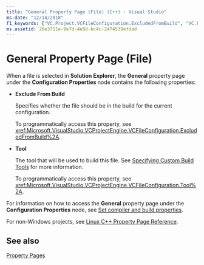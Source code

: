 ```yaml
---
title: "General Property Page (File) (C++) - Visual Studio"
ms.date: "12/14/2018"
f1_keywords: ["VC.Project.VCFileConfiguration.ExcludedFromBuild", "VC.Project.VCFileConfiguration.Tool"]
ms.assetid: 26e3711e-9e7d-4e8d-bc4c-2474538efdad
---
```

# General Property Page (File)

When a file is selected in **Solution Explorer**, the **General** property page under the **Configuration Properties** node contains the following properties:

- **Exclude From Build**

   Specifies whether the file should be in the build for the current configuration.

   To programmatically access this property, see <xref:Microsoft.VisualStudio.VCProjectEngine.VCFileConfiguration.ExcludedFromBuild%2A>.

- **Tool**

   The tool that will be used to build this file. See [Specifying Custom Build Tools](../specifying-custom-build-tools.md) for more information.

   To programmatically access this property, see <xref:Microsoft.VisualStudio.VCProjectEngine.VCFileConfiguration.Tool%2A>.

For information on how to access the **General** property page under the **Configuration Properties** node, see [Set compiler and build properties](../working-with-project-properties.md).

For non-Windows projects, see [Linux C++ Property Page Reference](../../linux/prop-pages-linux.md).

## See also

[Property Pages](property-pages-visual-cpp.md)